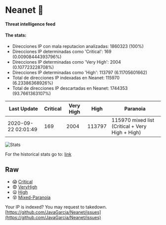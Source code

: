# Neanet :hocho:
#### Threat intelligence feed
#### The stats:

- Direcciones IP con mala reputacion analizadas: 1860323 (100%)
- Direcciones IP determinadas como 'Critical':  169 (0.00908444393796%)
- Direcciones IP determinadas como 'Very High':  2004 (0.107723228708%)
- Direcciones IP determinadas como 'High':  113797 (6.11705601662)
- Total de direcciones IP indexadas en Neanet:  115970 (6.23386368926%)
- Total de direcciones IP descartadas en Neanet:  1744353 (93.7661363107%)

| Last Update | Critical | Very High | High | Paranoia |
| --- | --- | --- | --- | --- |
| 2020-09-22 02:01:49 | 169 | 2004 | 113797 | 115970 mixed list (Critical + Very High + High)|

![Stats](https://docs.google.com/spreadsheets/d/e/2PACX-1vSnaNMIXVabIpDJjufMlzH7poXnshF3mgd8Is1g9ytUEzVsP5my4Trn8f-xkoLLQ38xpL3HtmUexLo6/pubchart?oid=501124687&format=image)

For the historical stats go to: [link](/stats.csv)
## Raw
- :scream: [Critical](https://raw.githubusercontent.com/JavaGarcia/Neanet/master/blacklists/neanet_critical.txt)
- :fearful: [VeryHigh](https://raw.githubusercontent.com/JavaGarcia/Neanet/master/blacklists/neanet_veryHigh.txtt)
- :frowning: [High](https://raw.githubusercontent.com/JavaGarcia/Neanet/master/blacklists/neanet_high.txt)
- :dizzy_face: [Mixed-Paranoia](https://raw.githubusercontent.com/JavaGarcia/Neanet/master/blacklists/neanet_all.txt)


Your IP is indexed? You may request to takedown. [https://github.com/JavaGarcia/Neanet/issues](https://github.com/JavaGarcia/Neanet/issues)














































































































































































































































































































































































































































































































































































































































































































































































































































































































































































